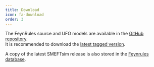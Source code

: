 ```yaml
---
title: Download
icon: fa-download
order: 3 
---
```

The FeynRules source and UFO models are available in the
<a href="https://github.com/SMEFTsim/SMEFTsim"><i class="fab fa-github"></i> GitHub repository</a>.
<br/>
It is recommended to download the
<a href="https://github.com/SMEFTsim/SMEFTsim/releases/latest"><i class="fas fa-tag"></i> latest tagged version</a>.

A copy of the latest SMEFTsim release is also stored in the <a href="http://feynrules.irmp.ucl.ac.be/wiki/SMEFT">Feynrules database</a>.
